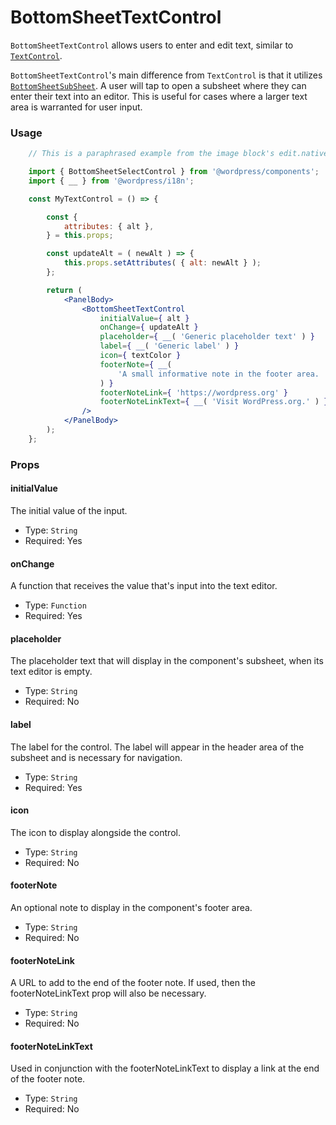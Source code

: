 # BottomSheetTextControl

`BottomSheetTextControl` allows users to enter and edit text, similar to [`TextControl`](/packages/components/src/text-control/README.md).  

`BottomSheetTextControl`'s main difference from `TextControl` is that it utilizes [`BottomSheetSubSheet`](/packages/components/src/mobile/bottom-sheet/sub-sheet/README.md). A user will tap to open a subsheet where they can enter their text into an editor. This is useful for cases where a larger text area is warranted for user input.

### Usage

```jsx
    // This is a paraphrased example from the image block's edit.native.js file

    import { BottomSheetSelectControl } from '@wordpress/components';
    import { __ } from '@wordpress/i18n';

    const MyTextControl = () => {

        const {
			attributes: { alt },
		} = this.props;

        const updateAlt = ( newAlt ) => {
			this.props.setAttributes( { alt: newAlt } );
		};

		return (
			<PanelBody>
				<BottomSheetTextControl
					initialValue={ alt }
					onChange={ updateAlt }
					placeholder={ __( 'Generic placeholder text' ) }
					label={ __( 'Generic label' ) }
					icon={ textColor }
					footerNote={ __(
						'A small informative note in the footer area. '
					) }
					footerNoteLink={ 'https://wordpress.org' }
					footerNoteLinkText={ __( 'Visit WordPress.org.' ) }
				/>
			</PanelBody>
		);
	};
```

### Props

#### initialValue

The initial value of the input.

-   Type: `String`
-   Required: Yes

#### onChange

A function that receives the value that's input into the text editor.

-   Type: `Function`
-   Required: Yes

#### placeholder

The placeholder text that will display in the component's subsheet, when its text editor is empty.

-   Type: `String`
-   Required: No

#### label

The label for the control. The label will appear in the header area of the subsheet and is necessary for navigation.

-   Type: `String`
-   Required: Yes

#### icon

The icon to display alongside the control.

-   Type: `String`
-   Required: No

#### footerNote

An optional note to display in the component's footer area.

-   Type: `String`
-   Required: No

#### footerNoteLink

A URL to add to the end of the footer note. If used, then the footerNoteLinkText prop will also be necessary.

-   Type: `String`
-   Required: No

#### footerNoteLinkText

Used in conjunction with the footerNoteLinkText to display a link at the end of the footer note.

-   Type: `String`
-   Required: No
